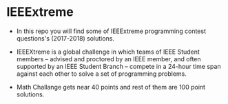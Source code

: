 # IEEExtreme

- In this repo you will find some of IEEExtreme programming contest questions's (2017-2018) solutions.

- IEEEXtreme is a global challenge in which teams of IEEE Student members – advised and proctored by an IEEE member, and often supported by an IEEE Student Branch – compete in a 24-hour time span against each other to solve a set of programming problems.

- Math Challange gets near 40 points and rest of them are 100 point solutions. 

